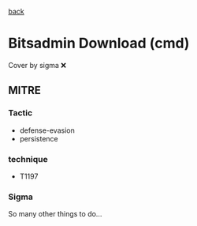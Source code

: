 [back](../index.md)
# Bitsadmin Download (cmd)
Cover by sigma :x: 

## MITRE
### Tactic
  - defense-evasion
  - persistence

### technique
  - T1197

### Sigma

 So many other things to do...